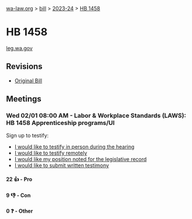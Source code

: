 [wa-law.org](/) > [bill](/bill/) > [2023-24](/bill/2023-24/) > [HB 1458](/bill/2023-24/hb/1458/)

# HB 1458
[leg.wa.gov](https://app.leg.wa.gov/billsummary?BillNumber=1458&Year=2023&Initiative=false)

## Revisions
* [Original Bill](1/)

## Meetings
### Wed 02/01 08:00 AM - Labor & Workplace Standards (LAWS): HB 1458 Apprenticeship programs/UI
Sign up to testify:
* [I would like to testify in person during the hearing](https://app.leg.wa.gov/csi/Testifier/Add?chamber=House&mId=30580&aId=150155&caId=20985&tId=1)
* [I would like to testify remotely](https://app.leg.wa.gov/csi/Testifier/Add?chamber=House&mId=30580&aId=150155&caId=20985&tId=2)
* [I would like my position noted for the legislative record](https://app.leg.wa.gov/csi/Testifier/Add?chamber=House&mId=30580&aId=150155&caId=20985&tId=3)
* [I would like to submit written testimony](https://app.leg.wa.gov/csi/Testifier/Add?chamber=House&mId=30580&aId=150155&caId=20985&tId=4)

#### 22 👍 - Pro

#### 9 👎 - Con

#### 0 ❓ - Other
